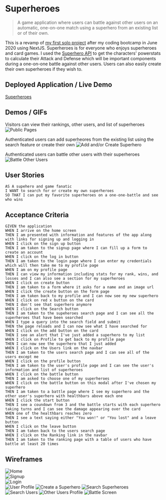 # Superheroes
> A game application where users can battle against other users on an automatic, one-on-one match using a superhero from an existing list or of their own.

This is a revamp of [my first solo project](https://github.com/aroblesgalit/champ-unite) after my coding bootcamp in June 2020 using NextJS. Superheroes is for everyone who enjoys superheroes and card games. I used the [Superhero API](https://superheroapi.com/index.html) to get the characters' powerstats to calculate their Attack and Defense which will be important components during a one-on-one battle against other users. Users can also easily create their own superheroes if they wish to.


## Deployed Application / Live Demo
[Superheroes](#)


## Demos / GIFs
Visitors can view their rankings, other users, and list of superheroes
![Public Pages](/)

Authenticated users can add superheores from the existing list using the search feature or create their own
![Add and/or Create Superhero](/)

Authenticated users can battle other users with their superheroes
![Battle Other Users](/)

## User Stories

```
AS A supehero and game fanatic 
I WANT to search for or create my own superheroes
SO THAT I can put my favorite superheroes on a one-one-battle and see who wins
```


## Acceptance Criteria

```
GIVEN the application
WHEN I arrive on the home screen
THEN I am presented with information and features of the app along with links for signing up and logging in
WHEN I click on the sign up button
THEN I am taken to the signup page where I can fill up a form to create an account
WHEN I click on the log in button
THEN I am taken to the login page where I can enter my credentials which will then take me to my profile page
WHEN I am on my profile page
THEN I can view my information including stats for my rank, wins, and losses and I can also see a section for my superheroes
WHEN I click on create button
THEN I am taken to a form where it asks for a name and an image url
WHEN I click the create button on the form page
THEN I am taken back to my profile and I can now see my new superhero
WHEN I click on red x button on the card
THEN I don't see that superhero anymore
WHEN I click on the Search button
THEN I am taken to the supeheroes search page and I can see all the superheroes that have been searched
WHEN I type a query into the search field and submit
THEN the page reloads and I can now see what I have searched for
WHEN I click on the add button on the card
THEN I see an alert that I've just added a superhero to my list
WHEN I click on Profile to get back to my profile page
THEN I can now see the superhero that I just added
WHEN I click on the Users link on the navbar
THEN I am taken to the users search page and I can see all of the users except me
WHEN I click on the profile button
THEN I am taken to the user's profile page and I can see the user's information and list of superheroes
WHEN I click on the battle button
THEN I am asked to choose one of my superheroes
WHEN I click on the battle button on this modal after I've chosen my superhero
THEN I am taken to a battle page where I see my superhero and the other user's superhero with healthbars above each one
WHEN I click the start button
THEN I see a coundown from 3 and the battle starts with each superhero taking turns and I can see the damage appearing over the card
WHEN one of the healthbars reaches zero
THEN I see a text saying either "You won!" or "You lost" and a leave button
WHEN I click on the leave button
THEN I am taken back to the users search page
WHEN I click on the Ranking link in the navbar
THEN I am taken to the ranking page with a table of users who have battle at least 20 times
```

## Wireframes
![Home](/)   
![Signup](/)  
![Login](/)  
![User Profile](/)
![Create a Superhero](/)
![Search Superheroes](/)
![Search Users](/)
![Other Users Profile](/)
![Battle Screen](/)  
